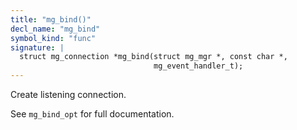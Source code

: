 ```yaml
---
title: "mg_bind()"
decl_name: "mg_bind"
symbol_kind: "func"
signature: |
  struct mg_connection *mg_bind(struct mg_mgr *, const char *,
                                mg_event_handler_t);
---
```


Create listening connection.

See `mg_bind_opt` for full documentation. 

